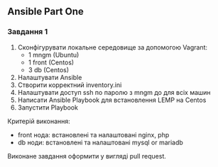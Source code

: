## Ansible Part One

### Завдання 1

1. Сконфігурувати локальне середовище за допомогою Vagrant: 
    - 1 mngm (Ubuntu)
    - 1 front (Centos)
    - 3 db (Centos)
2. Налаштувати Ansible
3. Створити корректний inventory.ini
4. Налаштувати доступ ssh по паролю з mngm до для всіх машин
5. Написати Ansible Playbook для встановлення LEMP на Centos
6. Запустити Playbook

Критерій виконання:
- front нода: встановлені та налаштовані nginx, php
- db ноди: встановлені та налаштовані mysql or mariadb

Виконане завдання оформити у вигляді pull request.
